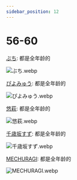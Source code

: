```yaml
---
sidebar_position: 12
---
```


# 56-60

[ぶち](https://www.pixiv.net/users/41545673/illustrations): 都是全年龄的

![ぶち.webp](https://p.inari.site/usr/1818/68e2897017887.webp)

[ぴよみゅう](https://www.pixiv.net/users/12838739/illustrations): 都是全年龄的

![ぴよみゅう.webp](https://p.inari.site/usr/1818/68e2897079d3b.webp)

[悠萩](https://x.com/yuuhagi/media): 都是全年龄的

![悠萩.webp](https://p.inari.site/usr/1818/68e2896f3d989.webp)

[千歳坂すず](https://www.pixiv.net/users/15956/illustrations): 都是全年龄的

![千歳坂すず.webp](https://p.inari.site/usr/1818/68e2896f4548c.webp)

[MECHURAGI](https://www.pixiv.net/users/3290757/illustrations): 都是全年龄的

![MECHURAGI.webp](https://p.inari.site/usr/1818/68e2896fb14b0.webp)
